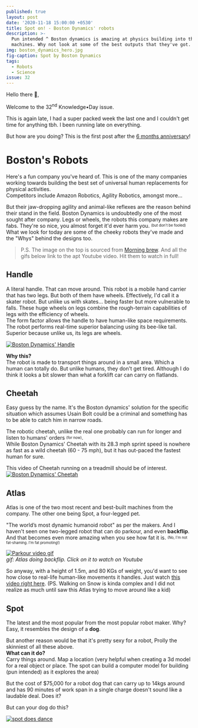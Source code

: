 ```yaml
---
published: true
layout: post
date: '2020-11-18 15:00:00 +0530'
title: Spot on! - Boston Dynamics' robots
description: >-
  Pun intended ^ Boston dynamics is amazing at physics building into their
  machines. Why not look at some of the best outputs that they've got.
img: boston_dynamics_hero.jpg
fig-caption: Spot by Boston Dynamics
tags:
  - Robots
  - Science
issue: 32
---
```

Hello there 👋,

Welcome to the 32<sup>nd</sup> Knowledge•Day issue.  

This is again late, I had a super packed week the last one and I couldn't get time for anything tbh. I been running late on everything.  

But how are you doing? This is the first post after the [6 months anniversary](https://knowledgeday.in/half-year/?utm_source=kd-mail-32&utm_medium=email&utm_campaign=bostondynamicsrobots)!  

# Boston's Robots
Here's a fun company you've heard of. This is one of the many companies working towards building the best set of universal human replacements for physical activities.  
Competitors include Amazon Robotics, Agility Robotics, amongst more...  

But their jaw-dropping agility and animal-like reflexes are the reason behind their stand in the field. Boston Dynamics is undoubtedly one of the most sought after company. Legs or wheels, the robots this company makes are fabs. They're so nice, you almost forget it'd ever harm you. <sup><sub>(but don't be fooled)</sub></sup>  
What we look for today are some of the cheeky robots they've made and the "Whys" behind the designs too.   

> P.S. The image on the top is sourced from [Morning brew](https://cutt.ly/ohk6bo6). And all the gifs below link to the apt Youtube video. Hit them to watch in full!

## Handle

A literal handle. That can move around. This robot is a mobile hand carrier that has two legs. But both of them have wheels. Effectively, I'd call it a skater robot. But unlike us with skates... being faster but more vulnerable to falls. These huge wheels on legs combine the rough-terrain capabilities of legs with the efficiency of wheels.  
The form factor allows the handle to have human-like space requirements. The robot performs real-time superior balancing using its bee-like tail. Superior because unlike us, its legs are wheels.  

[![Boston Dynamics' Handle]({{site.baseurl}}/assets/img/boston-handle.gif)](https://cutt.ly/Ihk6PiM)  

**Why this?**  
The robot is made to transport things around in a small area. Which a human can totally do. But unlike humans, they don't get tired. Although I do think it looks a bit slower than what a forklift car can carry on flatlands.

## Cheetah 

Easy guess by the name. It's the Boston dynamics' solution for the specific situation which assumes Usain Bolt could be a criminal and something has to be able to catch him in narrow roads.

The robotic cheetah, unlike the real one probably can run for longer and listen to humans' orders <sup><sub>(for now)</sub></sup>.  
While Boston Dynamics' Cheetah with its 28.3 mph sprint speed is nowhere as fast as a wild cheetah (60 - 75 mph), but it has out-paced the fastest human for sure.

This video of Cheetah running on a treadmill should be of interest.  
[![Boston Dynamics' Cheetah](https://i.gifer.com/F3du.gif)](https://cutt.ly/shk6myA)

## Atlas

Atlas is one of the two most recent and best-built machines from the company. The other one being Spot, a four-legged pet.  

"The world’s most dynamic humanoid robot" as per the makers. And I haven't seen one two-legged robot that can do parkour, and even **backflip**. And that becomes even more amazing when you see how fat it is. <sup><sub>(No, I'm not fat-shaming. I'm fat promoting!)</sub></sup>  

[![Parkour video gif](https://bgr.com/wp-content/uploads/2017/11/bots.gif?w=782)](https://cutt.ly/1hk6Qw8)  
_gif: Atlas doing backflip. Click on it to watch on Youtube_

So anyway, with a height of 1.5m, and 80 KGs of weight, you'd want to see how close to real-life human-like movements it handles. Just watch [this video right here](https://cutt.ly/shk6Q5K). (PS. Walking on Snow is kinda complex and I did not realize as much until saw this Atlas trying to move around like a kid)  

## Spot
The latest and the most popular from the most popular robot maker. Why? Easy, it resembles the design of a **dog**.  

But another reason would be that it's pretty sexy for a robot, Prolly the skinniest of all these above.  
**What can it do?**  
Carry things around. Map a location (very helpful when creating a 3d model for a real object or place. The spot can build a computer model for building (pun intended) as it explores the area)  

But the cost of $75,000 for a robot dog that can carry up to 14kgs around and has 90 minutes of work span in a single charge doesn't sound like a laudable deal. Does it?  

But can your dog do this?  

[![spot does dance](https://hips.hearstapps.com/hmg-prod.s3.amazonaws.com/images/sep-24-2019-11-37-27-1569339480.gif)](https://cutt.ly/khk6WXs)
